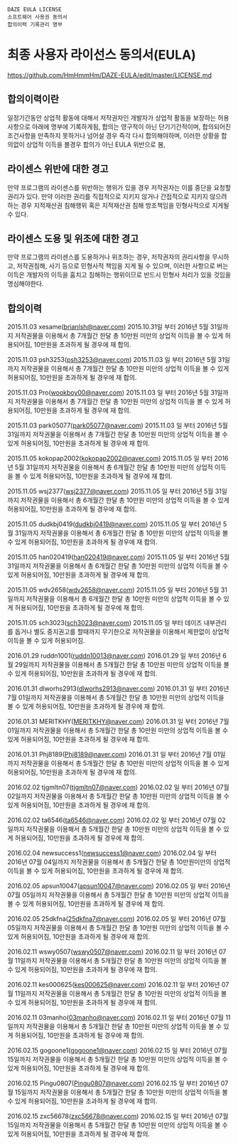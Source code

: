     DAZE EULA LICENSE
    소프트웨어 사용권 동의서
    합의이력 기록관리 명부

최종 사용자 라이선스 동의서(EULA)
=================
https://github.com/HmHmmHm/DAZE-EULA/edit/master/LICENSE.md

합의이력이란
-----------------------------
일정기간동안 상업적 활동에 대해서 저작권자인 개발자가 상업적 활동을 보장하는 허용사항으로 아래에 명부에 기록하게됨, 합의는 영구적이 아닌 단기기간적이며, 합의되어진 조건사항을 만족하지 못하거나 넘어설 경우 즉각 다시 합의해야하며, 이러한 상황을 합의없이 상업적 이득을 볼경우 합의가 아닌 EULA 위반으로 봄,

라이센스 위반에 대한 경고
-----------------------------
만약 프로그램의 라이센스를 위반하는 행위가 있을 경우 저작권자는 이를 중단을 요청할 권리가 있다. 만약 이러한 권리를 직접적으로 지키지 않거나 간접적으로 지키지 않으려 하는 경우 지적재산권 침해행위 혹은 지적재산권 침해 방조책임을 민형사적으로 지게될 수 있다.

라이센스 도용 및 위조에  대한 경고
----------------------------
만약 프로그램의 라이센스를 도용하거나 위조하는 경우, 저작권자의 권리사항을 무시하고, 저작권침해, 사기 등으로 민형사적 책임을 지게 될 수 있으며, 이러한 사항으로 버는 이득은 개발자의 이득을 훔치고 침해하는 행위이므로 반드시 민형사 처리가 있을 것임을 명심해야한다.

합의이력
-----------------------------
2015.11.03 xesame(brianlsh@naver.com) 2015.10.31일 부터 2016년 5월 31일까지 저작권물을 이용해서 총 7개월간 한달 총 10만원 미만의 상업적 이득을 볼 수 있게 허용되어짐, 10만원을 초과하게 될 경우에 재 합의.

2015.11.03 psh3253(psh3253@naver.com) 2015.11.03 일 부터 2016년 5월 31일까지 저작권물을 이용해서 총 7개월간 한달 총 10만원 미만의 상업적 이득을 볼 수 있게 허용되어짐, 10만원을 초과하게 될 경우에 재 합의.

2015.11.03 Pro(wookboy00@naver.com) 2015.11.03 일 부터 2016년 5월 31일까지 저작권물을 이용해서 총 7개월간 한달 총 10만원 미만의 상업적 이득을 볼 수 있게 허용되어짐, 10만원을 초과하게 될 경우에 재 합의.

2015.11.03 park05077(park05077@naver.com) 2015.11.03 일 부터 2016년 5월 31일까지 저작권물을 이용해서 총 7개월간 한달 총 10만원 미만의 상업적 이득을 볼 수 있게 허용되어짐, 10만원을 초과하게 될 경우에 재 합의.

2015.11.05 kokopap2002(kokopap2002@naver.com) 2015.11.05 일 부터 2016년 5월 31일까지 저작권물을 이용해서 총 6개월간 한달 총 10만원 미만의 상업적 이득을 볼 수 있게 허용되어짐, 10만원을 초과하게 될 경우에 재 합의.

2015.11.05 wsj2377(wsj2377@naver.com) 2015.11.05 일 부터 2016년 5월 31일까지 저작권물을 이용해서 총 6개월간 한달 총 10만원 미만의 상업적 이득을 볼 수 있게 허용되어짐, 10만원을 초과하게 될 경우에 재 합의.

2015.11.05 dudkbj0419(dudkbj0419@naver.com) 2015.11.05 일 부터 2016년 5월 31일까지 저작권물을 이용해서 총 6개월간 한달 총 10만원 미만의 상업적 이득을 볼 수 있게 허용되어짐, 10만원을 초과하게 될 경우에 재 합의.

2015.11.05 han020419(han020419@naver.com) 2015.11.05 일 부터 2016년 5월 31일까지 저작권물을 이용해서 총 6개월간 한달 총 10만원 미만의 상업적 이득을 볼 수 있게 허용되어짐, 10만원을 초과하게 될 경우에 재 합의.

2015.11.05 wdv2658(wdv2658@naver.com) 2015.11.05 일 부터 2016년 5월 31일까지 저작권물을 이용해서 총 6개월간 한달 총 10만원 미만의 상업적 이득을 볼 수 있게 허용되어짐, 10만원을 초과하게 될 경우에 재 합의.

2015.11.05 sch3023(sch3023@naver.com) 2015.11.05 일 부터 데이즈 내부관리를 돕거나 별도 중지권고를 할때까지 무기한으로 저작권물을 이용해서 제한없이 상업적 이득을 볼 수 있게 허용되어짐.

2016.01.29 ruddn1001(ruddn10013@naver.com) 2016.01.29 일 부터 2016년 6월 29일까지 저작권물을 이용해서 총 5개월간 한달 총 10만원 미만의 상업적 이득을 볼 수 있게 허용되어짐, 10만원을 초과하게 될 경우에 재 합의.

2016.01.31 dlworhs2913(dlworhs2913@naver.com) 2016.01.31 일 부터 2016년 7월 01일까지 저작권물을 이용해서 총 5개월간 한달 총 10만원 미만의 상업적 이득을 볼 수 있게 허용되어짐, 10만원을 초과하게 될 경우에 재 합의.

2016.01.31 MERITKHY(MERITKHY@naver.com) 2016.01.31 일 부터 2016년 7월 01일까지 저작권물을 이용해서 총 5개월간 한달 총 10만원 미만의 상업적 이득을 볼 수 있게 허용되어짐, 10만원을 초과하게 될 경우에 재 합의.

2016.01.31 Phj8189(Phj8189@naver.com) 2016.01.31 일 부터 2016년 7월 01일까지 저작권물을 이용해서 총 5개월간 한달 총 10만원 미만의 상업적 이득을 볼 수 있게 허용되어짐, 10만원을 초과하게 될 경우에 재 합의.

2016.02.02 tjgmltn07(tjgmltn07@naver.com) 2016.02.02 일 부터 2016년 07월 02일까지 저작권물을 이용해서 총 5개월간 한달 총 10만원 미만의 상업적 이득을 볼 수 있게 허용되어짐, 10만원을 초과하게 될 경우에 재 합의.

2016.02.02 ta6546(ta6546@naver.com) 2016.02.02 일 부터 2016년 07월 02일까지 저작권물을 이용해서 총 5개월간 한달 총 10만원 미만의 상업적 이득을 볼 수 있게 허용되어짐, 10만원을 초과하게 될 경우에 재 합의.

2016.02.04 newsuccess1(newsuccess1@naver.com) 2016.02.04 일 부터 2016년 07월 04일까지 저작권물을 이용해서 총 5개월간 한달 총 10만원미만의 상업적 이득을 볼 수 있게 허용되어짐, 10만원을 초과하게 될 경우에 재 합의.

2016.02.05 apsun10047(apsun10047@naver.com) 2016.02.05 일 부터 2016년 07월 05일까지 저작권물을 이용해서 총 5개월간 한달 총 10만원 미만의 상업적 이득을 볼 수 있게 허용되어짐, 10만원을 초과하게 될 경우에 재 합의.

2016.02.05 25dkfna(25dkfna7@naver.com) 2016.02.05 일 부터 2016년 07월 05일까지 저작권물을 이용해서 총 5개월간 한달 총 10만원 미만의 상업적 이득을 볼 수 있게 허용되어짐, 10만원을 초과하게 될 경우에 재 합의.

2016.02.11 wswy0507(wswy0507@naver.com) 2016.02.11 일 부터 2016년 07월 11일까지 저작권물을 이용해서 총 5개월간 한달 총 10만원 미만의 상업적 이득을 볼 수 있게 허용되어짐, 10만원을 초과하게 될 경우에 재 합의.

2016.02.11 kes000625(kes000625@naver.com) 2016.02.11 일 부터 2016년 07월 11일까지 저작권물을 이용해서 총 5개월간 한달 총 10만원 미만의 상업적 이득을 볼 수 있게 허용되어짐, 10만원을 초과하게 될 경우에 재 합의.

2016.02.11 03manho(03manho@naver.com) 2016.02.11 일 부터 2016년 07월 11일까지 저작권물을 이용해서 총 5개월간 한달 총 10만원 미만의 상업적 이득을 볼 수 있게 허용되어짐, 10만원을 초과하게 될 경우에 재 합의.

2016.02.15 gogoone1(gogoone1@naver.com) 2016.02.15 일 부터 2016년 07월 15일까지 저작권물을 이용해서 총 5개월간 한달 총 10만원 미만의 상업적 이득을 볼 수 있게 허용되어짐, 10만원을 초과하게 될 경우에 재 합의.

2016.02.15 Pingu0807(Pingu0807@naver.com) 2016.02.15 일 부터 2016년 07월 15일까지 저작권물을 이용해서 총 5개월간 한달 총 10만원 미만의 상업적 이득을 볼 수 있게 허용되어짐, 10만원을 초과하게 될 경우에 재 합의.

2016.02.15 zxc56678(zxc56678@naver.com) 2016.02.15 일 부터 2016년 07월 15일까지 저작권물을 이용해서 총 5개월간 한달 총 10만원 미만의 상업적 이득을 볼 수 있게 허용되어짐, 10만원을 초과하게 될 경우에 재 합의.
